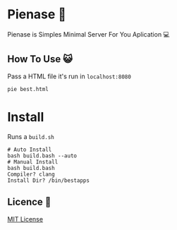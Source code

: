 # Pienase 🍍
Pienase is Simples Minimal Server For You Aplication 💻

## How To Use 😺

Pass a HTML file it's run in `localhost:8080`
```
pie best.html
```

# Install

Runs a `build.sh`

```
# Auto Install
bash build.bash --auto
# Manual Install
bash build.bash
Compiler? clang
Install Dir? /bin/bestapps
```

## Licence 📄
[MIT License](https://github.com/gatulindu/pienase/blob/main/LICENSE)
